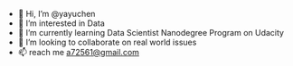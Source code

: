 - 👋 Hi, I’m @yayuchen
- 👀 I’m interested in Data
- 🌱 I’m currently learning Data Scientist Nanodegree Program on Udacity 
- 💞️ I’m looking to collaborate on real world issues
- 📫 reach me a72561@gmail.com

<!---
yayuchen/yayuchen is a ✨ special ✨ repository because its `README.md` (this file) appears on your GitHub profile.
You can click the Preview link to take a look at your changes.
--->
